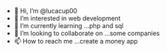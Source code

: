 - 👋 Hi, I’m @lucacup00
- 👀 I’m interested in web development
- 🌱 I’m currently learning ...php and sql
- 💞️ I’m looking to collaborate on ...some companies
- 📫 How to reach me ...create a money app

<!---
lucacup00/lucacup00 is a ✨ special ✨ repository because its `README.md` (this file) appears on your GitHub profile.
You can click the Preview link to take a look at your changes.
--->
